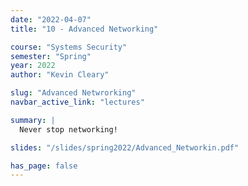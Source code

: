 ```yaml
---
date: "2022-04-07"
title: "10 - Advanced Networking"

course: "Systems Security"
semester: "Spring"
year: 2022
author: "Kevin Cleary"

slug: "Advanced Netwrorking"
navbar_active_link: "lectures"

summary: |
  Never stop networking!

slides: "/slides/spring2022/Advanced_Networkin.pdf"

has_page: false
---
```


